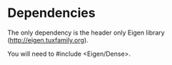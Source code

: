 # Dependencies 

The only dependency is the header only Eigen library (http://eigen.tuxfamily.org).

You will need to #include <Eigen/Dense>.

